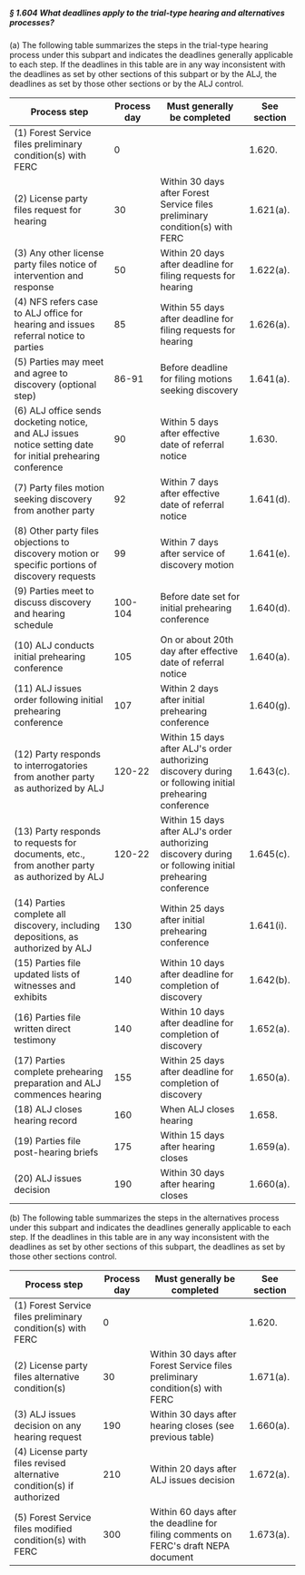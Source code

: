 ##### § 1.604 What deadlines apply to the trial-type hearing and alternatives processes? #####

(a) The following table summarizes the steps in the trial-type hearing process under this subpart and indicates the deadlines generally applicable to each step. If the deadlines in this table are in any way inconsistent with the deadlines as set by other sections of this subpart or by the ALJ, the deadlines as set by those other sections or by the ALJ control.

|                                               Process step                                                |Process day|                                      Must generally be completed                                       |See section|
|-----------------------------------------------------------------------------------------------------------|-----------|--------------------------------------------------------------------------------------------------------|-----------|
|                        (1) Forest Service files preliminary condition(s) with FERC                        |     0     |                                                                                                        |  1.620.   |
|                                (2) License party files request for hearing                                |    30     |              Within 30 days after Forest Service files preliminary condition(s) with FERC              | 1.621(a). |
|                   (3) Any other license party files notice of intervention and response                   |    50     |                     Within 20 days after deadline for filing requests for hearing                      | 1.622(a). |
|            (4) NFS refers case to ALJ office for hearing and issues referral notice to parties            |    85     |                     Within 55 days after deadline for filing requests for hearing                      | 1.626(a). |
|                        (5) Parties may meet and agree to discovery (optional step)                        |   86-91   |                          Before deadline for filing motions seeking discovery                          | 1.641(a). |
|(6) ALJ office sends docketing notice, and ALJ issues notice setting date for initial prehearing conference|    90     |                         Within 5 days after effective date of referral notice                          |  1.630.   |
|                        (7) Party files motion seeking discovery from another party                        |    92     |                         Within 7 days after effective date of referral notice                          | 1.641(d). |
|      (8) Other party files objections to discovery motion or specific portions of discovery requests      |    99     |                            Within 7 days after service of discovery motion                             | 1.641(e). |
|                        (9) Parties meet to discuss discovery and hearing schedule                         |  100-104  |                           Before date set for initial prehearing conference                            | 1.640(d). |
|                              (10) ALJ conducts initial prehearing conference                              |    105    |                      On or about 20th day after effective date of referral notice                      | 1.640(a). |
|                       (11) ALJ issues order following initial prehearing conference                       |    107    |                           Within 2 days after initial prehearing conference                            | 1.640(g). |
|              (12) Party responds to interrogatories from another party as authorized by ALJ               |  120-22   |Within 15 days after ALJ's order authorizing discovery during or following initial prehearing conference| 1.643(c). |
|       (13) Party responds to requests for documents, etc., from another party as authorized by ALJ        |  120-22   |Within 15 days after ALJ's order authorizing discovery during or following initial prehearing conference| 1.645(c). |
|             (14) Parties complete all discovery, including depositions, as authorized by ALJ              |    130    |                           Within 25 days after initial prehearing conference                           | 1.641(i). |
|                         (15) Parties file updated lists of witnesses and exhibits                         |    140    |                       Within 10 days after deadline for completion of discovery                        | 1.642(b). |
|                                (16) Parties file written direct testimony                                 |    140    |                       Within 10 days after deadline for completion of discovery                        | 1.652(a). |
|                  (17) Parties complete prehearing preparation and ALJ commences hearing                   |    155    |                       Within 25 days after deadline for completion of discovery                        | 1.650(a). |
|                                      (18) ALJ closes hearing record                                       |    160    |                                        When ALJ closes hearing                                         |  1.658.   |
|                                   (19) Parties file post-hearing briefs                                   |    175    |                                  Within 15 days after hearing closes                                   | 1.659(a). |
|                                         (20) ALJ issues decision                                          |    190    |                                  Within 30 days after hearing closes                                   | 1.660(a). |

(b) The following table summarizes the steps in the alternatives process under this subpart and indicates the deadlines generally applicable to each step. If the deadlines in this table are in any way inconsistent with the deadlines as set by other sections of this subpart, the deadlines as set by those other sections control.

|                             Process step                             |Process day|                            Must generally be completed                            |See section|
|----------------------------------------------------------------------|-----------|-----------------------------------------------------------------------------------|-----------|
|     (1) Forest Service files preliminary condition(s) with FERC      |     0     |                                                                                   |  1.620.   |
|           (2) License party files alternative condition(s)           |    30     |   Within 30 days after Forest Service files preliminary condition(s) with FERC    | 1.671(a). |
|            (3) ALJ issues decision on any hearing request            |    190    |             Within 30 days after hearing closes (see previous table)              | 1.660(a). |
|(4) License party files revised alternative condition(s) if authorized|    210    |                     Within 20 days after ALJ issues decision                      | 1.672(a). |
|       (5) Forest Service files modified condition(s) with FERC       |    300    |Within 60 days after the deadline for filing comments on FERC's draft NEPA document| 1.673(a). |